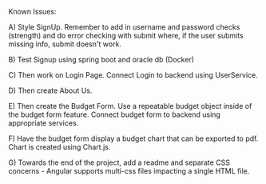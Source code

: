 Known Issues: 

A) Style SignUp. Remember to add in username and password checks (strength) and do error checking with submit where, if the user submits missing info, submit doesn't work.

B) Test Signup using spring boot and oracle db (Docker)

C) Then work on Login Page. Connect Login to backend using UserService.

D) Then create About Us.

E) Then create the Budget Form. Use a repeatable budget object inside of the budget form feature. Connect budget form to backend using appropriate services. 

F) Have the budget form display a budget chart that can be exported to pdf. Chart is created using Chart.js.

G) Towards the end of the project, add a readme and separate CSS concerns - Angular supports multi-css files impacting a single HTML file.